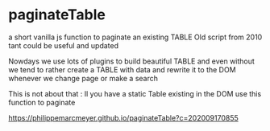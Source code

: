 # paginateTable
a short vanilla js function to paginate an existing TABLE
Old script from 2010 tant could be useful and updated

Nowdays we use lots of plugins to build beautiful TABLE
and even without we tend to rather create a TABLE with data and rewrite it to the DOM whenever we change page or make a search

This is not about that :
Il you have a static Table existing in the DOM use this function to paginate

https://philippemarcmeyer.github.io/paginateTable?c=202009170855
